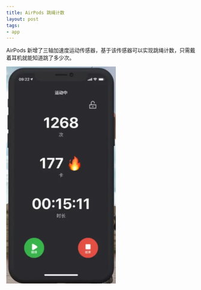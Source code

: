 ```yaml
---
title: AirPods 跳绳计数
layout: post
tags:
- app
---
```


AirPods 新增了三轴加速度运动传感器，基于该传感器可以实现跳绳计数，只需戴着耳机就能知道跳了多少次。

![](images/AirPods.png)
